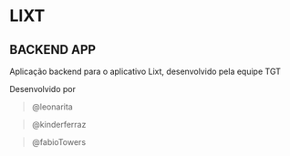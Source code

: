 # LIXT
## BACKEND APP
Aplicação backend para o aplicativo Lixt, desenvolvido pela equipe TGT

Desenvolvido por

> @leonarita

> @kinderferraz

> @fabioTowers
